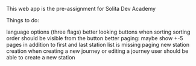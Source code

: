 This web app is the pre-assignment for Solita Dev Academy

Things to do:

language options (three flags)
better looking buttons
when sorting sorting order should be visible from the button
better paging: maybe show +-5 pages in addition to first and last
station list is missing paging
new station creation
when creating a new journey or editing a journey user should be able to create a new station
